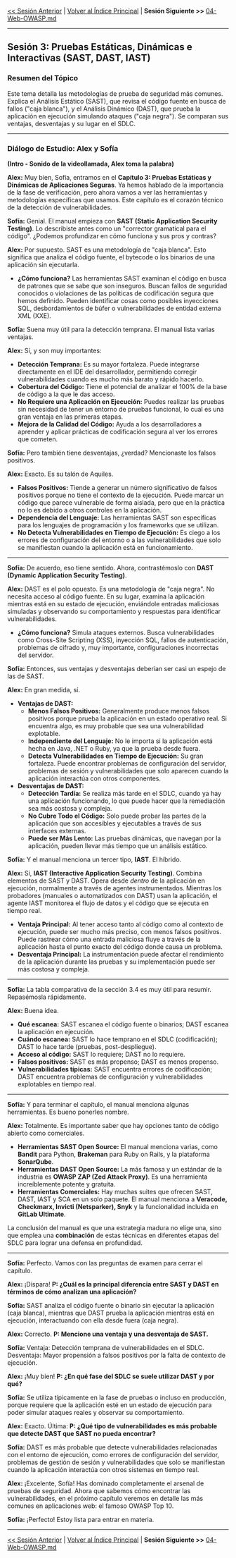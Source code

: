 [<< Sesión Anterior](./02-Fundamentos.md) | [Volver al Índice Principal](../README.md) | **Sesión Siguiente >>** [04-Web-OWASP.md](./04-Web-OWASP.md)

---

## Sesión 3: Pruebas Estáticas, Dinámicas e Interactivas (SAST, DAST, IAST)

### Resumen del Tópico

Este tema detalla las metodologías de prueba de seguridad más comunes. Explica el Análisis Estático (SAST), que revisa el código fuente en busca de fallos ("caja blanca"), y el Análisis Dinámico (DAST), que prueba la aplicación en ejecución simulando ataques ("caja negra"). Se comparan sus ventajas, desventajas y su lugar en el SDLC.

---

### Diálogo de Estudio: Alex y Sofía

**(Intro - Sonido de la videollamada, Alex toma la palabra)**

**Alex:** Muy bien, Sofía, entramos en el **Capítulo 3: Pruebas Estáticas y Dinámicas de Aplicaciones Seguras**. Ya hemos hablado de la importancia de la fase de verificación, pero ahora vamos a ver las herramientas y metodologías específicas que usamos. Este capítulo es el corazón técnico de la detección de vulnerabilidades.

**Sofía:** Genial. El manual empieza con **SAST (Static Application Security Testing)**. Lo describiste antes como un "corrector gramatical para el código". ¿Podemos profundizar en cómo funciona y sus pros y contras?

**Alex:** Por supuesto. SAST es una metodología de "caja blanca". Esto significa que analiza el código fuente, el bytecode o los binarios de una aplicación sin ejecutarla.
* **¿Cómo funciona?** Las herramientas SAST examinan el código en busca de patrones que se sabe que son inseguros. Buscan fallos de seguridad conocidos o violaciones de las políticas de codificación segura que hemos definido. Pueden identificar cosas como posibles inyecciones SQL, desbordamientos de búfer o vulnerabilidades de entidad externa XML (XXE).

**Sofía:** Suena muy útil para la detección temprana. El manual lista varias ventajas.

**Alex:** Sí, y son muy importantes:
* **Detección Temprana:** Es su mayor fortaleza. Puede integrarse directamente en el IDE del desarrollador, permitiendo corregir vulnerabilidades cuando es mucho más barato y rápido hacerlo.
* **Cobertura del Código:** Tiene el potencial de analizar el 100% de la base de código a la que le das acceso.
* **No Requiere una Aplicación en Ejecución:** Puedes realizar las pruebas sin necesidad de tener un entorno de pruebas funcional, lo cual es una gran ventaja en las primeras etapas.
* **Mejora de la Calidad del Código:** Ayuda a los desarrolladores a aprender y aplicar prácticas de codificación segura al ver los errores que cometen.

**Sofía:** Pero también tiene desventajas, ¿verdad? Mencionaste los falsos positivos.

**Alex:** Exacto. Es su talón de Aquiles.
* **Falsos Positivos:** Tiende a generar un número significativo de falsos positivos porque no tiene el contexto de la ejecución. Puede marcar un código que parece vulnerable de forma aislada, pero que en la práctica no lo es debido a otros controles en la aplicación.
* **Dependencia del Lenguaje:** Las herramientas SAST son específicas para los lenguajes de programación y los frameworks que se utilizan.
* **No Detecta Vulnerabilidades en Tiempo de Ejecución:** Es ciego a los errores de configuración del entorno o a las vulnerabilidades que solo se manifiestan cuando la aplicación está en funcionamiento.

---
**Sofía:** De acuerdo, eso tiene sentido. Ahora, contrastémoslo con **DAST (Dynamic Application Security Testing)**.

**Alex:** DAST es el polo opuesto. Es una metodología de "caja negra". No necesita acceso al código fuente. En su lugar, examina la aplicación mientras está en su estado de ejecución, enviándole entradas maliciosas simuladas y observando su comportamiento y respuestas para identificar vulnerabilidades.
* **¿Cómo funciona?** Simula ataques externos. Busca vulnerabilidades como Cross-Site Scripting (XSS), inyección SQL, fallos de autenticación, problemas de cifrado y, muy importante, configuraciones incorrectas del servidor.

**Sofía:** Entonces, sus ventajas y desventajas deberían ser casi un espejo de las de SAST.

**Alex:** En gran medida, sí.
* **Ventajas de DAST:**
    * **Menos Falsos Positivos:** Generalmente produce menos falsos positivos porque prueba la aplicación en un estado operativo real. Si encuentra algo, es muy probable que sea una vulnerabilidad explotable.
    * **Independiente del Lenguaje:** No le importa si la aplicación está hecha en Java, .NET o Ruby, ya que la prueba desde fuera.
    * **Detecta Vulnerabilidades en Tiempo de Ejecución:** Su gran fortaleza. Puede encontrar problemas de configuración del servidor, problemas de sesión y vulnerabilidades que solo aparecen cuando la aplicación interactúa con otros componentes.
* **Desventajas de DAST:**
    * **Detección Tardía:** Se realiza más tarde en el SDLC, cuando ya hay una aplicación funcionando, lo que puede hacer que la remediación sea más costosa y compleja.
    * **No Cubre Todo el Código:** Solo puede probar las partes de la aplicación que son accesibles y ejecutables a través de sus interfaces externas.
    * **Puede ser Más Lento:** Las pruebas dinámicas, que navegan por la aplicación, pueden llevar más tiempo que un análisis estático.

**Sofía:** Y el manual menciona un tercer tipo, **IAST**. El híbrido.

**Alex:** Sí, **IAST (Interactive Application Security Testing)**. Combina elementos de SAST y DAST. Opera desde *dentro* de la aplicación en ejecución, normalmente a través de agentes instrumentados. Mientras los probadores (manuales o automatizados con DAST) usan la aplicación, el agente IAST monitorea el flujo de datos y el código que se ejecuta en tiempo real.
* **Ventaja Principal:** Al tener acceso tanto al código como al contexto de ejecución, puede ser mucho más preciso, con menos falsos positivos. Puede rastrear cómo una entrada maliciosa fluye a través de la aplicación hasta el punto exacto del código donde causa un problema.
* **Desventaja Principal:** La instrumentación puede afectar el rendimiento de la aplicación durante las pruebas y su implementación puede ser más costosa y compleja.

---
**Sofía:** La tabla comparativa de la sección 3.4 es muy útil para resumir. Repasémosla rápidamente.

**Alex:** Buena idea.
* **Qué escanea:** SAST escanea el código fuente o binarios; DAST escanea la aplicación en ejecución.
* **Cuándo escanea:** SAST lo hace temprano en el SDLC (codificación); DAST lo hace tarde (pruebas, post-despliegue).
* **Acceso al código:** SAST lo requiere; DAST no lo requiere.
* **Falsos positivos:** SAST es más propenso; DAST es menos propenso.
* **Vulnerabilidades típicas:** SAST encuentra errores de codificación; DAST encuentra problemas de configuración y vulnerabilidades explotables en tiempo real.

---
**Sofía:** Y para terminar el capítulo, el manual menciona algunas herramientas. Es bueno ponerles nombre.

**Alex:** Totalmente. Es importante saber que hay opciones tanto de código abierto como comerciales.
* **Herramientas SAST Open Source:** El manual menciona varias, como **Bandit** para Python, **Brakeman** para Ruby on Rails, y la plataforma **SonarQube**.
* **Herramientas DAST Open Source:** La más famosa y un estándar de la industria es **OWASP ZAP (Zed Attack Proxy)**. Es una herramienta increíblemente potente y gratuita.
* **Herramientas Comerciales:** Hay muchas suites que ofrecen SAST, DAST, IAST y SCA en un solo paquete. El manual menciona a **Veracode, Checkmarx, Invicti (Netsparker), Snyk** y la funcionalidad incluida en **GitLab Ultimate**.

La conclusión del manual es que una estrategia madura no elige una, sino que emplea una **combinación** de estas técnicas en diferentes etapas del SDLC para lograr una defensa en profundidad.

---
**Sofía:** Perfecto. Vamos con las preguntas de examen para cerrar el capítulo.

**Alex:** ¡Dispara! **P: ¿Cuál es la principal diferencia entre SAST y DAST en términos de cómo analizan una aplicación?**

**Sofía:** SAST analiza el código fuente o binario sin ejecutar la aplicación (caja blanca), mientras que DAST prueba la aplicación mientras está en ejecución, interactuando con ella desde fuera (caja negra).

**Alex:** Correcto. **P: Mencione una ventaja y una desventaja de SAST.**

**Sofía:** Ventaja: Detección temprana de vulnerabilidades en el SDLC. Desventaja: Mayor propensión a falsos positivos por la falta de contexto de ejecución.

**Alex:** ¡Muy bien! **P: ¿En qué fase del SDLC se suele utilizar DAST y por qué?**

**Sofía:** Se utiliza típicamente en la fase de pruebas o incluso en producción, porque requiere que la aplicación esté en un estado de ejecución para poder simular ataques reales y observar su comportamiento.

**Alex:** Exacto. Última: **P: ¿Qué tipo de vulnerabilidades es más probable que detecte DAST que SAST no pueda encontrar?**

**Sofía:** DAST es más probable que detecte vulnerabilidades relacionadas con el entorno de ejecución, como errores de configuración del servidor, problemas de gestión de sesión y vulnerabilidades que solo se manifiestan cuando la aplicación interactúa con otros sistemas en tiempo real.

**Alex:** ¡Excelente, Sofía! Has dominado completamente el arsenal de pruebas de seguridad. Ahora que sabemos cómo encontrar las vulnerabilidades, en el próximo capítulo veremos en detalle las más comunes en aplicaciones web: el famoso OWASP Top 10.

**Sofía:** ¡Perfecto! Estoy lista para entrar en materia.

---
[<< Sesión Anterior](./02-Fundamentos.md) | [Volver al Índice Principal](../README.md) | **Sesión Siguiente >>** [04-Web-OWASP.md](./04-Web-OWASP.md)